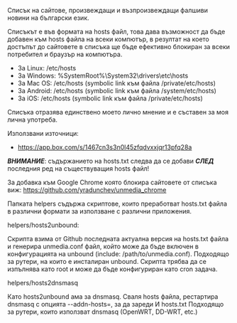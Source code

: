 Списък на сайтове, произвеждащи и възпроизвеждащи фалшиви новини на български език.

Списъкът е във формата на hosts файл, това дава възможност да бъде добавен към hosts файла на всеки
компютър, в резултат на което достъпът до сайтовете в списъка ще бъде ефективно блокиран за всеки
потребител и браузър на компютъра.

- За Linux: /etc/hosts   
- За Windows: %SystemRoot%\System32\drivers\etc\hosts   
- За Mac OS: /etc/hosts (symbolic link към файла /private/etc/hosts)   
- За Android: /etc/hosts (symbolic link към файла /system/etc/hosts)   
- За iOS: /etc/hosts (symbolic link към файла /private/etc/hosts)   

Списъка отразява единствено моето лично мнение и е съставен за моя лична употреба.

Използвани източници:
- https://app.box.com/s/1467cn3s3n0l45zfqdvxxjqr13pfq28a

_**ВНИМАНИЕ**_: съдържанието на hosts.txt следва да се добави _**СЛЕД**_ последния ред на
съществуващия hosts файл!

За добавка към Google Chrome която блокира сайтовете от списъка виж:
https://github.com/yradunchev/unmedia_chrome

Папката helpers съдържа скриптове, които преработват hosts.txt файла в различни формати за
използване с различни приложения.

helpers/hosts2unbound:

Скрипта взима от Github последната актуална версия на hosts.txt файла и генерира unmedia.conf файл,
който може да бъде включен в конфигурацията на unbound (include: /path/to/unmedia.conf). Подходящо
за рутери, на които е инсталиран unbound. Скрипта трябва да се изпълнява като root и може да бъде
конфигуриран като cron задача.

helpers/hosts2dnsmasq

Като hosts2unbound ама за dnsmasq.
Сваля hosts файла, рестартира dnsmasq с опцията --addn-hosts=, за да зареди И hosts.txt
Подходящо за рутери, които използват dnsmasq (OpenWRT, DD-WRT, etc.)

